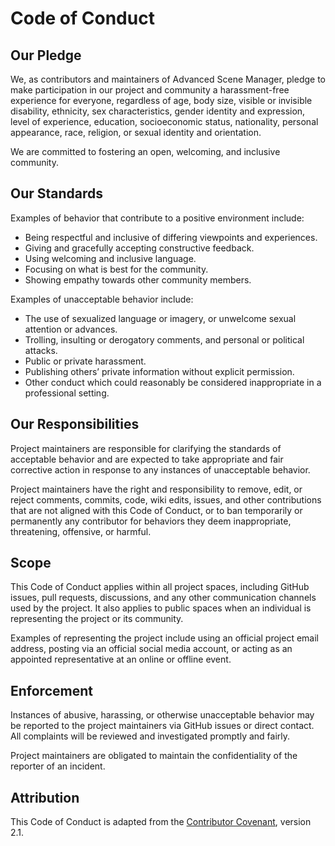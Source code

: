 # Code of Conduct

## Our Pledge

We, as contributors and maintainers of Advanced Scene Manager, pledge to make participation in our project and community a harassment-free experience for everyone, regardless of age, body size, visible or invisible disability, ethnicity, sex characteristics, gender identity and expression, level of experience, education, socioeconomic status, nationality, personal appearance, race, religion, or sexual identity and orientation.

We are committed to fostering an open, welcoming, and inclusive community.

## Our Standards

Examples of behavior that contribute to a positive environment include:

- Being respectful and inclusive of differing viewpoints and experiences.
- Giving and gracefully accepting constructive feedback.
- Using welcoming and inclusive language.
- Focusing on what is best for the community.
- Showing empathy towards other community members.

Examples of unacceptable behavior include:

- The use of sexualized language or imagery, or unwelcome sexual attention or advances.
- Trolling, insulting or derogatory comments, and personal or political attacks.
- Public or private harassment.
- Publishing others’ private information without explicit permission.
- Other conduct which could reasonably be considered inappropriate in a professional setting.

## Our Responsibilities

Project maintainers are responsible for clarifying the standards of acceptable behavior and are expected to take appropriate and fair corrective action in response to any instances of unacceptable behavior.

Project maintainers have the right and responsibility to remove, edit, or reject comments, commits, code, wiki edits, issues, and other contributions that are not aligned with this Code of Conduct, or to ban temporarily or permanently any contributor for behaviors they deem inappropriate, threatening, offensive, or harmful.

## Scope

This Code of Conduct applies within all project spaces, including GitHub issues, pull requests, discussions, and any other communication channels used by the project. It also applies to public spaces when an individual is representing the project or its community.

Examples of representing the project include using an official project email address, posting via an official social media account, or acting as an appointed representative at an online or offline event.

## Enforcement

Instances of abusive, harassing, or otherwise unacceptable behavior may be reported to the project maintainers via GitHub issues or direct contact. All complaints will be reviewed and investigated promptly and fairly.

Project maintainers are obligated to maintain the confidentiality of the reporter of an incident.

## Attribution

This Code of Conduct is adapted from the [Contributor Covenant](https://www.contributor-covenant.org/), version 2.1.